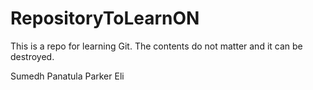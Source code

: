 # RepositoryToLearnON
This is a repo for learning Git. The contents do not matter and it can be destroyed.

Sumedh Panatula
Parker
Eli
